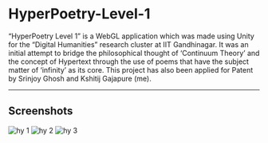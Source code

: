 # HyperPoetry-Level-1
“HyperPoetry Level 1” is a WebGL application which was made using Unity for the “Digital Humanities” research cluster at IIT Gandhinagar. It was an initial attempt to bridge the philosophical thought of ‘Continuum Theory’ and the concept of Hypertext through the use of poems that have the subject matter of ‘infinity’ as its core. This project has also been applied for Patent by Srinjoy Ghosh and Kshitij Gajapure (me).

---
## Screenshots
![hy 1](https://user-images.githubusercontent.com/36204389/47810528-835cc600-dd69-11e8-8cce-9b6ee6f94273.PNG)
![hy 2](https://user-images.githubusercontent.com/36204389/47810530-835cc600-dd69-11e8-9b6b-d7583b792715.PNG)
![hy 3](https://user-images.githubusercontent.com/36204389/47810531-83f55c80-dd69-11e8-8a67-969251374472.PNG)
